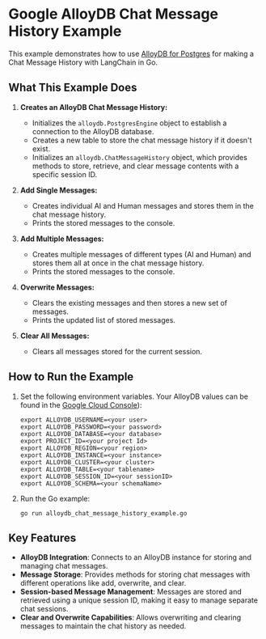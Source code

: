 # Google AlloyDB Chat Message History Example

This example demonstrates how to use [AlloyDB for Postgres](https://cloud.google.com/products/alloydb) for making a Chat Message History with LangChain in Go.

## What This Example Does

1. **Creates an AlloyDB Chat Message History:**
   - Initializes the `alloydb.PostgresEngine` object to establish a connection to the AlloyDB database.
   - Creates a new table to store the chat message history if it doesn't exist.
   - Initializes an `alloydb.ChatMessageHistory` object, which provides methods to store, retrieve, and clear message contents with a specific session ID.

2. **Add Single Messages:**
   - Creates individual AI and Human messages and stores them in the chat message history.
   - Prints the stored messages to the console.

3. **Add Multiple Messages:**
   - Creates multiple messages of different types (AI and Human) and stores them all at once in the chat message history.
   - Prints the stored messages to the console.

4. **Overwrite Messages:**
   - Clears the existing messages and then stores a new set of messages.
   - Prints the updated list of stored messages.

5. **Clear All Messages:**
   - Clears all messages stored for the current session.

## How to Run the Example

1. Set the following environment variables. Your AlloyDB values can be found in the [Google Cloud Console](https://console.cloud.google.com/alloydb/clusters)):
   ```
   export ALLOYDB_USERNAME=<your user>
   export ALLOYDB_PASSWORD=<your password>
   export ALLOYDB_DATABASE=<your database>
   export PROJECT_ID=<your project Id>
   export ALLOYDB_REGION=<your region>
   export ALLOYDB_INSTANCE=<your instance>
   export ALLOYDB_CLUSTER=<your cluster>
   export ALLOYDB_TABLE=<your tablename>
   export ALLOYDB_SESSION_ID=<your sessionID>
   export ALLOYDB_SCHEMA=<your schemaName>

   ```

2. Run the Go example:
   ```
   go run alloydb_chat_message_history_example.go
   ```

## Key Features
- **AlloyDB Integration**: Connects to an AlloyDB instance for storing and managing chat messages.
- **Message Storage**: Provides methods for storing chat messages with different operations like add, overwrite, and clear.
- **Session-based Message Management**: Messages are stored and retrieved using a unique session ID, making it easy to manage separate chat sessions.
- **Clear and Overwrite Capabilities**: Allows overwriting and clearing messages to maintain the chat history as needed.
